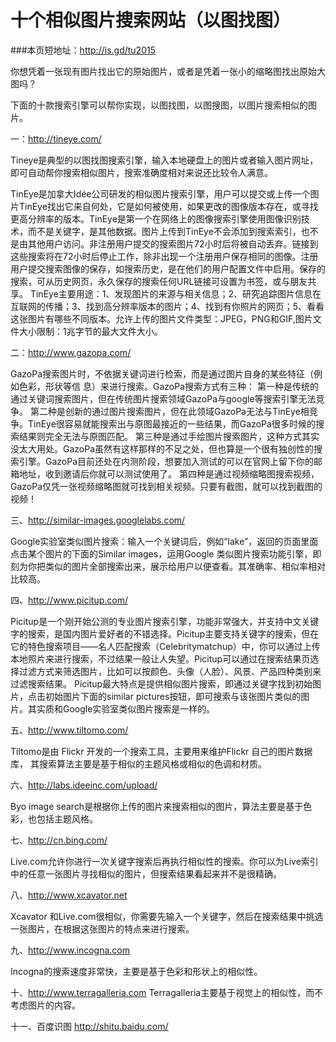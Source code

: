 #  十个相似图片搜索网站（以图找图）
###本页短地址：http://is.gd/tu2015

你想凭着一张现有图片找出它的原始图片，或者是凭着一张小的缩略图找出原始大图吗？

下面的十款搜索引擎可以帮你实现，以图找图，以图搜图，以图片搜索相似的图片。

一：http://tineye.com/

Tineye是典型的以图找图搜索引擎，输入本地硬盘上的图片或者输入图片网址，即可自动帮你搜索相似图片，搜索准确度相对来说还比较令人满意。

TinEye是加拿大Idée公司研发的相似图片搜索引擎，用户可以提交或上传一个图片TinEye找出它来自何处，它是如何被使用，如果更改的图像版本存在，或寻找更高分辨率的版本。TinEye是第一个在网络上的图像搜索引擎使用图像识别技术，而不是关键字，是其他数据。图片上传到TinEye不会添加到搜索索引，也不是由其他用户访问。非注册用户提交的搜索图片72小时后将被自动丢弃。链接到这些搜索将在72小时后停止工作，除非出现一个注册用户保存相同的图像。注册用户提交搜索图像的保存，如搜索历史，是在他们的用户配置文件中启用。保存的搜索，可从历史网页，永久保存的搜索任何URL链接可设置为书签，或与朋友共享。
TinEye主要用途：1、发现图片的来源与相关信息；2、研究追踪图片信息在互联网的传播；3、找到高分辨率版本的图片；4、找到有你照片的网页；5、看看这张图片有哪些不同版本。允许上传的图片文件类型：JPEG，PNG和GIF,图片文件大小限制：1兆字节的最大文件大小。


二：http://www.gazopa.com/

GazoPa搜索图片时，不依据关键词进行检索，而是通过图片自身的某些特征（例如色彩，形状等信 息）来进行搜索。GazoPa搜索方式有三种：
第一种是传统的通过关键词搜索图片，但在传统图片搜索领域GazoPa与google等搜索引擎无法竞争。
第二种是创新的通过图片搜索图片，但在此领域GazoPa无法与TinEye相竞争。TinEye很容易就能搜索出与原图最接近的一些结果，而GazoPa很多时候的搜索结果则完全无法与原图匹配。
第三种是通过手绘图片搜索图片，这种方式其实没太大用处。GazoPa虽然有这样那样的不足之处，但也算是一个很有独创性的搜索引擎。GazoPa目前还处在内测阶段，想要加入测试的可以在官网上留下你的邮箱地址，收到邀请后你就可以测试使用了。
第四种是通过视频缩略图搜索视频，GazoPa仅凭一张视频缩略图就可找到相关视频。只要有截图，就可以找到截图的视频！

三、http://similar-images.googlelabs.com/

Google实验室类似图片搜索：输入一个关键词后，例如“lake”，返回的页面里面点击某个图片的下面的Similar images，运用Google 类似图片搜索功能引擎，即刻为你把类似的图片全部搜索出来，展示给用户以便查看。其准确率、相似率相对比较高。

四、http://www.picitup.com/

Picitup是一个刚开始公测的专业图片搜索引擎，功能非常强大，并支持中文关键字的搜索，是国内图片爱好者的不错选择。Picitup主要支持关键字的搜索，但在它的特色搜索项目——名人匹配搜索（Celebritymatchup）中，你可以通过上传本地照片来进行搜索，不过结果一般让人失望。Picitup可以通过在搜索结果页选择过滤方式来筛选图片，比如可以按颜色、头像（人脸）、风景、产品四种类别来过滤搜索结果。
Picitup最大特点是提供相似图片搜索，即通过关键字找到初始图片，点击初始图片下面的similar pictures按钮，即可搜索与该张图片类似的图片。其实质和Google实验室类似图片搜索是一样的。

五、http://www.tiltomo.com/

Tiltomo是由 Flickr 开发的一个搜索工具，主要用来维护Flickr 自己的图片数据库， 其搜索算法主要是基于相似的主题风格或相似的色调和材质。

六、http://labs.ideeinc.com/upload/

Byo image search是根据你上传的图片来搜索相似的图片，算法主要是基于色彩，也包括主题风格。

七、http://cn.bing.com/

Live.com允许你进行一次关键字搜索后再执行相似性的搜索。你可以为Live索引中的任意一张图片寻找相似的图片，但搜索结果看起来并不是很精确。

  
八、http://www.xcavator.net

Xcavator 和Live.com很相似，你需要先输入一个关键字，然后在搜索结果中挑选一张图片，在根据这张图片的特点来进行搜索。

九、http://www.incogna.com

Incogna的搜索速度非常快，主要是基于色彩和形状上的相似性。

十、http://www.terragalleria.com
Terragalleria主要基于视觉上的相似性，而不考虑图片的内容。

十一、百度识图  http://shitu.baidu.com/

